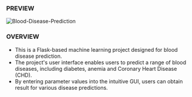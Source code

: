### PREVIEW

![Blood-Disease-Prediction](https://i.ibb.co/vV8vxJ2/preview.png)

### OVERVIEW

- This is a Flask-based machine learning project designed for blood disease prediction.
- The project's user interface enables users to predict a range of blood diseases, including diabetes, anemia and Coronary Heart Disease (CHD).
- By entering parameter values into the intuitive GUI, users can obtain result for various disease predictions.
